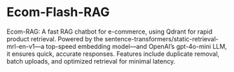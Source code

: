 # Ecom-Flash-RAG
Ecom-RAG: A fast RAG chatbot for e-commerce, using Qdrant for rapid product retrieval. Powered by the sentence-transformers/static-retrieval-mrl-en-v1—a top-speed embedding model—and OpenAI’s gpt-4o-mini LLM, it ensures quick, accurate responses. Features include duplicate removal, batch uploads, and optimized retrieval for minimal latency.
